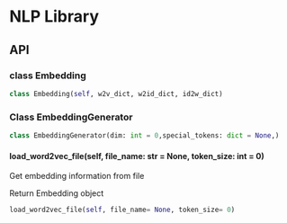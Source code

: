 # NLP Library

## API

### class Embedding

```python
class Embedding(self, w2v_dict, w2id_dict, id2w_dict)
```

### Class EmbeddingGenerator

```python
class EmbeddingGenerator(dim: int = 0,special_tokens: dict = None,)
```

#### load_word2vec_file(self, file_name: str = None, token_size: int = 0)

Get embedding information from file

Return Embedding object

```python
load_word2vec_file(self, file_name= None, token_size= 0)
```


